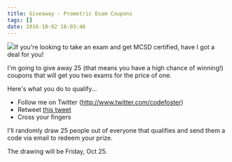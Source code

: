 ```yaml
---
title: Giveaway - Prometric Exam Coupons
tags: []
date: 2016-10-02 16:03:46
---
```


![](http://codefoster.blob.core.windows.net/site/image/81978287311841f69b056f015dd14679/25freeexams_01_1.jpg)If you&#39;re looking to take an exam and get MCSD certified, have I got a deal for you!

I&#39;m going to give away 25 (that means you have a high chance of winning!) coupons that will get you two exams for the price of one.

Here&#39;s what you do to qualify...

*   Follow me on Twitter (http://www.twitter.com/codefoster)
*   Retweet [this tweet](https://twitter.com/codefoster/status/390620695719583745)
*   Cross your fingers

I&#39;ll randomly draw 25 people out of everyone that qualifies and send them a code via email to redeem your prize.

The drawing will be Friday, Oct 25.

&nbsp;